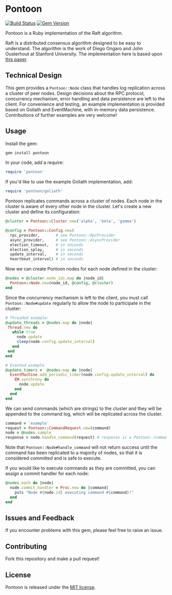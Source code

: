 # Pontoon

[![Build Status](https://travis-ci.org/anthcor/pontoon.svg?branch=master)](https://travis-ci.org/anthcor/pontoon)
[![Gem Version](https://badge.fury.io/rb/pontoon.svg)](http://badge.fury.io/rb/pontoon)

Pontoon is a Ruby implementation of the Raft algorithm.

Raft is a distributed consensus algorithm designed to be easy to understand. The algorithm is the work of Diego Ongaro and John Ousterhout at Stanford University.
The implementation here is based upon [this paper](https://ramcloud.stanford.edu/wiki/download/attachments/11370504/raft.pdf).

## Technical Design
This gem provides a `Pontoon::Node` class that handles log replication across a cluster of peer nodes.
Design decisions about the RPC protocol, concurrency mechanism, error handling and data persistence are left to the client.
For convenience and testing, an example implementation is provided based on Goliath and EventMachine, with in-memory data persistence.
Contributions of further examples are very welcome!

## Usage
Install the gem:
```bash
gem install pontoon
```

In your code, add a require:
```ruby
require 'pontoon'
```

If you'd like to use the example Goliath implementation, add:
```ruby
require 'pontoon/goliath'
```

Pontoon replicates commands across a cluster of nodes.  Each node in the cluster is aware of every other node in the
cluster.  Let's create a new cluster and define its configuration:
```ruby
@cluster = Pontoon::Cluster.new('alpha', 'beta', 'gamma')

@config = Pontoon::Config.new(
  rpc_provider,       # see Pontoon::RpcProvider
  async_provider,     # see Pontoon::AsyncProvider
  election_timeout,   # in seconds
  election_splay,     # in seconds
  update_interval,    # in seconds
  heartbeat_interval) # in seconds
```

Now we can create Pontoon nodes for each node defined in the cluster:
```ruby
@nodes = @cluster.node_ids.map do |node_id|
  Pontoon::Node.new(node_id, @config, @cluster)
end
```

Since the concurrency mechanism is left to the client, you must call `Pontoon::Node#update` regularly to allow the
node to participate in the cluster:
```ruby
# Threaded example:
@update_threads = @nodes.map do |node|
 Thread.new do
   while true
     node.update
     sleep(node.config.update_interval)
   end
 end
end
```
```ruby
# Evented example
@update_timers =  @nodes.map do |node|
  EventMachine.add_periodic_timer(node.config.update_interval) do
    EM.synchrony do
      node.update
    end
  end
end
```

We can send commands (which are strings) to the cluster and they will be appended to the command log, which will be
replicated across the cluster.
```ruby
command = 'example'
request = Pontoon::CommandRequest.new(command)
node = @nodes.sample
response = node.handle_command(request) # response is a Pontoon::CommandResponse
```

Note that `Pontoon::Node#handle_command` will not return success until the command has been replicated to a majority of nodes,
so that it is considered *committed* and is safe to execute.

If you would like to execute commands as they are committed, you can assign a commit handler for each node:
```ruby
@nodes.each do |node|
  node.commit_handler = Proc.new do |command|
    puts "Node #{node.id} executing command #{command}!"
  end
end
```

## Issues and Feedback
If you encounter problems with this gem, please feel free to raise an issue.

## Contributing
Fork this repository and make a pull request!

## License
Pontoon is released under the [MIT license](/LICENSE).
